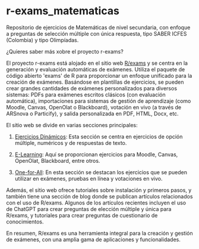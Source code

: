 # r-exams_matematicas
Repositorio de ejercicios de Matemáticas de nivel secundaria, con enfoque a preguntas de selección múltiple con única respuesta, tipo SABER ICFES (Colombia) y tipo Olimpíadas.

¿Quieres saber más xobre el proyecto r-exams?

El proyecto r-exams está alojado en el sitio web [R/exams](https://www.R-exams.org/) y se centra en la generación y evaluación automáticas de exámenes. Utiliza el paquete de código abierto 'exams' de R para proporcionar un enfoque unificado para la creación de exámenes. Basándose en plantillas de ejercicios, se pueden crear grandes cantidades de exámenes personalizados para diversos sistemas: PDFs para exámenes escritos clásicos (con evaluación automática), importaciones para sistemas de gestión de aprendizaje (como Moodle, Canvas, OpenOlat o Blackboard), votación en vivo (a través de ARSnova o Particify), y salida personalizada en PDF, HTML, Docx, etc.

El sitio web se divide en varias secciones principales:

1. [Ejercicios Dinámicos](https://www.r-exams.org/intro/dynamic/): Esta sección se centra en ejercicios de opción múltiple, numéricos y de respuestas de texto.

2. [E-Learning](https://www.r-exams.org/intro/elearning/): Aquí se proporcionan ejercicios para Moodle, Canvas, OpenOlat, Blackboard, entre otros.

3. [One-for-All](https://www.r-exams.org/intro/oneforall/): En esta sección se destacan los ejercicios que se pueden utilizar en exámenes, pruebas en línea y votaciones en vivo.

Además, el sitio web ofrece tutoriales sobre instalación y primeros pasos, y también tiene una sección de blog donde se publican artículos relacionados con el uso de R/exams. Algunos de los artículos recientes incluyen el uso de ChatGPT para crear preguntas de elección múltiple y única para R/exams, y tutoriales para crear preguntas de cuestionario de conocimientos.

En resumen, R/exams es una herramienta integral para la creación y gestión de exámenes, con una amplia gama de aplicaciones y funcionalidades.
